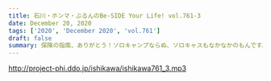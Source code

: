 ```yaml
---
title: 石川・ホンマ・ぶるんのBe-SIDE Your Life! vol.761-3
date: December 20, 2020
tags: ['2020', 'December 2020', 'vol.761']
draft: false
summary: 保険の指南、ありがとう！ソロキャンプならぬ、ソロキャスもなかなかのもんです。
---
```


http://project-phi.ddo.jp/ishikawa/ishikawa761_3.mp3
